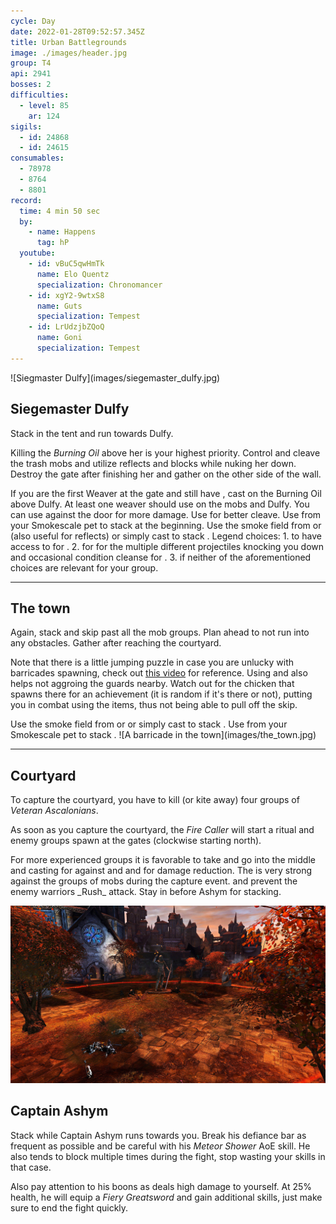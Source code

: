 ```yaml
---
cycle: Day
date: 2022-01-28T09:52:57.345Z
title: Urban Battlegrounds
image: ./images/header.jpg
group: T4
api: 2941
bosses: 2
difficulties:
  - level: 85
    ar: 124
sigils:
  - id: 24868
  - id: 24615
consumables:
  - 78978
  - 8764
  - 8801
record:
  time: 4 min 50 sec
  by:
    - name: Happens
      tag: hP
  youtube:
    - id: vBuC5qwHmTk
      name: Elo Quentz
      specialization: Chronomancer
    - id: xgY2-9wtxS8
      name: Guts
      specialization: Tempest
    - id: LrUdzjbZQoQ
      name: Goni
      specialization: Tempest
---
```


<Grid>
<GridItem sm="6">
![Siegmaster Dulfy](images/siegemaster_dulfy.jpg)
</GridItem>

<GridItem sm="6">

## Siegemaster Dulfy

Stack <Effect name="Stealth"/> in the tent and run towards Dulfy.

Killing the _Burning Oil_ above her is your highest priority. Control and cleave the trash mobs and utilize reflects and blocks while nuking her down. Destroy the gate after finishing her and gather on the other side of the wall.
</GridItem>

<GridItem sm="12">
<Tabs>
<Tab specialization="elementalist">
If you are the first Weaver at the gate and still have <Effect name="Stealth"/>, cast <Skill id="5501"/> on the Burning Oil above Dulfy. At least one weaver should use <Skill id="5738"/> on the mobs and Dulfy. You can use <Skill id="5697"/> against the door for more damage. Use <Skill id="22572"/> for better cleave.
</Tab>

<Tab specialization="ranger">
Use <Skill id="31568"/> from your Smokescale pet to stack <Effect name="Stealth"/> at the beginning.
</Tab>

<Tab specialization="thief">
Use the smoke field from <Skill id="13113"/> or <Skill name="Smoke Screen" profession="thief"/> (also useful for reflects) or simply cast <Skill id="13117"/> to stack <Effect name="Stealth"/>.
</Tab>

<Tab specialization="Renegade">
Legend choices:
1. <Skill name="Legendary Dwarf Stance"/> to have access to <Skill name="Inspiring Reinforcement"/> for <Boon name="Stability"/>.
2. <Skill name="Legendary Centaur Stance"/> for <Skill name="Protective Solace"/> for the multiple different projectiles knocking you down and occasional condition cleanse for <Condition name="Burning"/>.
3. <Skill name="Legendary Assassin Stance"/> if neither of the aforementioned choices are relevant for your group.
</Tab>
</Tabs>

</GridItem>
</Grid>

---

## The town

<Grid>
<GridItem sm="6">
Again, stack <Effect name="Stealth"/> and skip past all the mob groups. Plan ahead to not run into any obstacles. Gather after reaching the courtyard.

Note that there is a little jumping puzzle in case you are unlucky with barricades spawning, check out [this video](https://www.youtube.com/watch?v=d5uTRJ9iyEY) for reference. Using <Item id="8764"/> and <Item id="8801"/> also helps not aggroing the guards nearby. Watch out for the chicken that spawns there for an achievement (it is random if it's there or not), putting you in combat using the items, thus not being able to pull off the skip.

<Tabs>
<Tab specialization="thief">
Use the smoke field from <Skill id="13113"/> or <Skill id="13065"/> or simply cast <Skill id="13117"/> to stack <Effect name="Stealth"/>.
</Tab>

<Tab specialization="ranger">
Use <Skill id="31568"/> from your Smokescale pet to stack <Effect name="Stealth"/>.
</Tab>
</Tabs>

</GridItem>

<GridItem sm="6">
![A barricade in the town](images/the_town.jpg)
</GridItem>
</Grid>

---

<Grid>

<GridItem sm="6">

## Courtyard

To capture the courtyard, you have to kill (or kite away) four groups of _Veteran Ascalonians_.

As soon as you capture the courtyard, the _Fire Caller_ will start a ritual and enemy groups spawn at the gates (clockwise starting north).

</GridItem>

<GridItem sm="6">
<Tabs>
<Tab specialization="Renegade">
For more experienced groups it is favorable to take <Skill name="Legendary Dwarf Stance"/> and go into the middle and casting <Skill name="Inspiring reinforcement"/> for <Boon name="Stability"/> against <Control name="Knockback"/> and <Control name="Daze"/> and <Skill name="Rite of the Great Dwarf"/> for damage reduction.
</Tab>

<Tab specialization="elementalist">
The <Skill id="5738"/> is very strong against the groups of mobs during the capture event. <Skill id="5671"/> and <Skill id="5683"/> prevent the enemy warriors _Rush_ attack. Stay in <Skill id="5492"/> before Ashym for <Boon name="Might"/> stacking.
</Tab>
</Tabs>
</GridItem>
</Grid>

![Courtyard](images/the_courtyard.jpg)

## Captain Ashym

Stack <Boon name="Might"/> while Captain Ashym runs towards you. Break his defiance bar as frequent as possible and be careful with his _Meteor Shower_ AoE skill. He also tends to block multiple times during the fight, stop wasting your skills in that case.

Also pay attention to his boons as <Boon name="Resolution"/> deals high damage to yourself. At 25% health, he will equip a _Fiery Greatsword_ and gain additional skills, just make sure to end the fight quickly.
